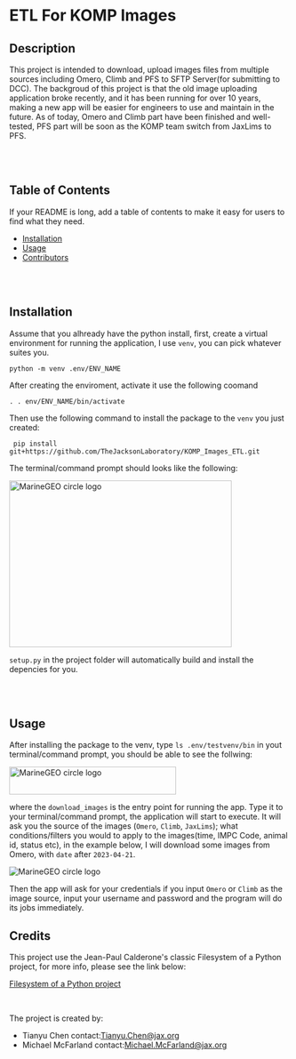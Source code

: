 # ETL For KOMP Images

## Description

This project is intended to download, upload images files from multiple sources including Omero, Climb and PFS to SFTP Server(for submitting to DCC). The backgroud of this project is that the old image uploading application broke recently, and it has been running for over 10 years, making a new app will be easier for engineers to use and maintain in the future. As of today, Omero and Climb part have been finished and well-tested, PFS part will be soon as the KOMP team switch from JaxLims to PFS. 

<br>
<br>

## Table of Contents

If your README is long, add a table of contents to make it easy for users to find what they need.

- [Installation](#installation)
- [Usage](#usage)
- [Contributors](#credits)


<br>
<br>

## Installation

Assume that you alhready have the python install, first, create a virtual environment for running the application, I use `venv`, you can pick whatever suites you. 

```
python -m venv .env/ENV_NAME
```
After creating the enviroment, activate it use the following coomand 

```
. . env/ENV_NAME/bin/activate
```

Then use the following command to install the package to the `venv` you just created:

```
 pip install git+https://github.com/TheJacksonLaboratory/KOMP_Images_ETL.git

```

The terminal/command prompt should looks like the following:

<img src="/Users/chent/Desktop/KOMP_Project/DCCImagesPipeline/docs/images/Screenshot 2023-04-24 at 3.00.50 PM.png" alt="MarineGEO circle logo" style="height: 300px; width:400px;"/>

`setup.py` in the project folder will automatically build and install the depencies for you. 

<br>
<br>

## Usage

After installing the package to the venv, type `ls .env/testvenv/bin` in yout terminal/command prompt, you should be able to see the follwing:

<img src="/Users/chent/Desktop/KOMP_Project/DCCImagesPipeline/docs/images/Screenshot 2023-04-24 at 3.13.01 PM.png" alt="MarineGEO circle logo" style="height: 50px; width:300px;"/>

where the `download_images` is the entry point for running the app. Type it to your terminal/command prompt, the application will start to execute. It will ask you the source of the images (`Omero`, `Climb`, `JaxLims`); what conditions/filters you would to apply to the images(time, IMPC Code, animal id, status etc), in the example below, I will download some images from Omero, with `date` after `2023-04-21`. 

<img src="/Users/chent/Desktop/KOMP_Project/DCCImagesPipeline/docs/images/Screenshot 2023-04-24 at 3.23.22 PM.png" alt="MarineGEO circle logo" >

Then the app will ask for your credentials if you input `Omero` or `Climb` as the image source, input your username and password and the program will do its jobs immediately. 



## Credits
This project use the Jean-Paul Calderone's classic Filesystem of a Python project, for more info, please see the link below:

[Filesystem of a Python project](http://as.ynchrono.us/2007/12/filesystem-structure-of-python-project_21.html)

<br>

The project is created by:

- Tianyu Chen contact:Tianyu.Chen@jax.org
- Michael McFarland contact:Michael.McFarland@jax.org







